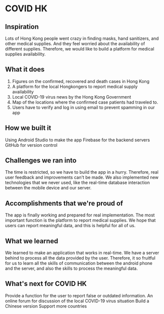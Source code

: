 # COVID HK

## Inspiration
Lots of Hong Kong people went crazy in finding masks, hand sanitizers, and other medical supplies. And they feel worried about the availability of different supplies. Therefore, we would like to build a platform for medical supplies availability. 

## What it does
1. Figures on the confirmed, recovered and death cases in Hong Kong
2. A platform for the local Hongkongers to report medical supply availability
3. Local COVID-19 virus news by the Hong Kong Government
4. Map of the locations where the confirmed case patients had traveled to.
5. Users have to verify and log in using email to prevent spamming in our app

## How we built it
Using Android Studio to make the app
Firebase for the backend servers
GitHub for version control

## Challenges we ran into
The time is restricted, so we have to build the app in a hurry. Therefore, real user feedback and improvements can't be made. We also implemented new technologies that we never used, like the real-time database interaction between the mobile device and our server.

## Accomplishments that we're proud of
The app is finally working and prepared for real implementation. The most important function is the platform to report medical supplies. We hope that users can report meaningful data, and this is helpful for all of us.

## What we learned
We learned to make an application that works in real-time. We have a server behind to process all the data provided by the user. Therefore, it so fruitful for us to learn all the skills of communication between the android phone and the server, and also the skills to process the meaningful data.

## What's next for COVID HK
Provide a function for the user to report false or outdated information.
An online forum for discussion of the local COVID-19 virus situation
Build a Chinese version
Support more countries
